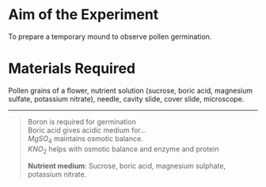 # Aim of the Experiment
To prepare a temporary mound to observe pollen germination. 

# Materials Required
Pollen grains of a flower, nutrient solution (sucrose, boric acid, magnesium sulfate, potassium nitrate), needle, cavity slide, cover slide, microscope. 

--- 

> Boron is required for germination  
> Boric acid gives acidic medium for...  
> $MgSO_4$ maintains osmotic balance.  
> $KNO_2$ helps with osmotic balance and enzyme and protein 
>
> **Nutrient medium**: Sucrose, boric acid, magnesium sulphate, potassium nitrate. 
